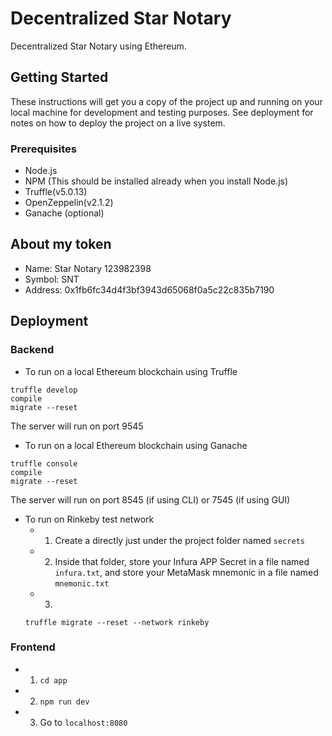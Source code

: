 # Decentralized Star Notary

Decentralized Star Notary using Ethereum.

## Getting Started

These instructions will get you a copy of the project up and running on your local machine for development and testing purposes. See deployment for notes on how to deploy the project on a live system.

### Prerequisites

- Node.js
- NPM (This should be installed already when you install Node.js)
- Truffle(v5.0.13)
- OpenZeppelin(v2.1.2)
- Ganache (optional)



## About my token
- Name: Star Notary 123982398
- Symbol: SNT
- Address: 0x1fb6fc34d4f3bf3943d65068f0a5c22c835b7190


## Deployment
### Backend
- To run on a local Ethereum blockchain using Truffle
```
truffle develop
compile
migrate --reset
```

The server will run on port 9545

- To run on a local Ethereum blockchain using Ganache 
```
truffle console
compile
migrate --reset
```

The server will run on port 8545 (if using CLI) or 7545 (if using GUI)

- To run on Rinkeby test network
    - 1. Create a directly just under the project folder named `secrets`
    - 2. Inside that folder, store your Infura APP Secret in a file named `infura.txt`, and store your MetaMask mnemonic in a file named `mnemonic.txt`
    - 3. 
    ```
    truffle migrate --reset --network rinkeby
    ```

### Frontend
- 1. `cd app`
- 2. `npm run dev`
- 3. Go to `localhost:8080`





